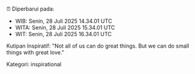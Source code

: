 ⏰ Diperbarui pada:
- WIB: Senin, 28 Juli 2025 14.34.01 UTC
- WITA: Senin, 28 Juli 2025 15.34.01 UTC
- WIT: Senin, 28 Juli 2025 16.34.01 UTC

Kutipan Inspiratif:
"Not all of us can do great things. But we can do small things with great love."


Kategori: inspirational

